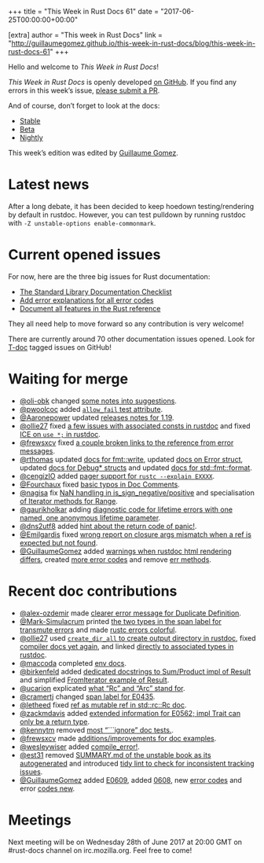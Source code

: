 +++
title = "This Week in Rust Docs 61"
date = "2017-06-25T00:00:00+00:00"

[extra]
author = "This week in Rust Docs"
link = "http://guillaumegomez.github.io/this-week-in-rust-docs/blog/this-week-in-rust-docs-61"
+++
<p>Hello and welcome to <em>This Week in Rust Docs</em>!</p>

<p><em>This Week in Rust Docs</em> is openly developed <a href="https://github.com/GuillaumeGomez/this-week-in-rust-docs">on GitHub</a>.
If you find any errors in this week’s issue, <a href="https://github.com/GuillaumeGomez/this-week-in-rust-docs/pulls">please submit a PR</a>.</p>

<p>And of course, don’t forget to look at the docs:</p>

<ul>
  <li><a href="https://doc.rust-lang.org/">Stable</a></li>
  <li><a href="https://doc.rust-lang.org/beta/">Beta</a></li>
  <li><a href="https://doc.rust-lang.org/nightly/">Nightly</a></li>
</ul>

<p>This week’s edition was edited by <a href="https://github.com/GuillaumeGomez">Guillaume Gomez</a>.</p>

<h1 id="latest-news">Latest news</h1>

<p>After a long debate, it has been decided to keep hoedown testing/rendering by default in rustdoc. However, you can test pulldown by running rustdoc with <code class="highlighter-rouge">-Z unstable-options enable-commonmark</code>.</p>

<h1 id="current-opened-issues">Current opened issues</h1>

<p>For now, here are the three big issues for Rust documentation:</p>

<ul>
  <li><a href="https://github.com/rust-lang/rust/issues/29329">The Standard Library Documentation Checklist</a></li>
  <li><a href="https://github.com/rust-lang/rust/issues/32777">Add error explanations for all error codes</a></li>
  <li><a href="https://github.com/rust-lang-nursery/reference/issues/9">Document all features in the Rust reference</a></li>
</ul>

<p>They all need help to move forward so any contribution is very welcome!</p>

<p>There are currently around 70 other documentation issues opened. Look for <a href="https://github.com/rust-lang/rust/labels/T-doc">T-doc</a> tagged issues on GitHub!</p>

<h1 id="waiting-for-merge">Waiting for merge</h1>

<ul>
  <li><a href="https://github.com/oli-obk">@oli-obk</a> changed <a href="https://github.com/rust-lang/rust/pull/42033">some notes into suggestions</a>.</li>
  <li><a href="https://github.com/pwoolcoc">@pwoolcoc</a> added <a href="https://github.com/rust-lang/rust/pull/42219"><code class="highlighter-rouge">allow_fail</code> test attribute</a>.</li>
  <li><a href="https://github.com/Aaronepower">@Aaronepower</a> updated <a href="https://github.com/rust-lang/rust/pull/42503">releases notes for 1.19</a>.</li>
  <li><a href="https://github.com/ollie27">@ollie27</a> fixed <a href="https://github.com/rust-lang/rust/pull/42865">a few issues with associated consts in rustdoc</a> and fixed <a href="https://github.com/rust-lang/rust/pull/42885">ICE on <code class="highlighter-rouge">use *;</code> in rustdoc</a>.</li>
  <li><a href="https://github.com/frewsxcv">@frewsxcv</a> fixed <a href="https://github.com/rust-lang/rust/pull/42624">a couple broken links to the reference from error messages</a>.</li>
  <li><a href="https://github.com/rthomas">@rthomas</a> updated <a href="https://github.com/rust-lang/rust/pull/42831">docs for fmt::write</a>, updated <a href="https://github.com/rust-lang/rust/pull/42837">docs on Error struct</a>, updated <a href="https://github.com/rust-lang/rust/pull/42836">docs for Debug* structs</a> and updated <a href="https://github.com/rust-lang/rust/pull/42832">docs for std::fmt::format</a>.</li>
  <li><a href="https://github.com/cengizIO">@cengizIO</a> added <a href="https://github.com/rust-lang/rust/pull/42732">pager support for <code class="highlighter-rouge">rustc --explain EXXXX</code></a>.</li>
  <li><a href="https://github.com/Fourchaux">@Fourchaux</a> fixed <a href="https://github.com/rust-lang/rust/pull/42812">basic typos in Doc Comments</a>.</li>
  <li><a href="https://github.com/nagisa">@nagisa</a> fix <a href="https://github.com/rust-lang/rust/pull/42431">NaN handling in is_sign_negative/positive</a> and specialisation <a href="https://github.com/rust-lang/rust/pull/42534">of Iterator methods for Range</a>.</li>
  <li><a href="https://github.com/gaurikholkar">@gaurikholkar</a> adding <a href="https://github.com/rust-lang/rust/pull/42669">diagnostic code for lifetime errors with one named, one anonymous lifetime parameter</a>.</li>
  <li><a href="https://github.com/dns2utf8">@dns2utf8</a> added <a href="https://github.com/rust-lang/rust/pull/42670">hint about the return code of panic!</a>.</li>
  <li><a href="https://github.com/Emilgardis">@Emilgardis</a> fixed <a href="https://github.com/rust-lang/rust/pull/42270">wrong report on closure args mismatch when a ref is expected but not found</a>.</li>
  <li><a href="https://github.com/GuillaumeGomez">@GuillaumeGomez</a> added <a href="https://github.com/rust-lang/rust/pull/41991">warnings when rustdoc html rendering differs</a>, created <a href="https://github.com/rust-lang/rust/pull/42519">more error codes</a> and remove <a href="https://github.com/rust-lang/rust/pull/42887">err methods</a>.</li>
</ul>

<h1 id="recent-doc-contributions">Recent doc contributions</h1>

<ul>
  <li><a href="https://github.com/alex-ozdemir">@alex-ozdemir</a> made <a href="https://github.com/rust-lang/rust/pull/42076">clearer error message for Duplicate Definition</a>.</li>
  <li><a href="https://github.com/Mark-Simulacrum">@Mark-Simulacrum</a> printed <a href="https://github.com/rust-lang/rust/pull/42304">the two types in the span label for transmute errors</a> and made <a href="https://github.com/rust-lang/rust/pull/42804">rustc errors colorful</a>.</li>
  <li><a href="https://github.com/ollie27">@ollie27</a> used <a href="https://github.com/rust-lang/rust/pull/42572"><code class="highlighter-rouge">create_dir_all</code> to create output directory in rustdoc</a>, fixed <a href="https://github.com/rust-lang/rust/pull/42806">compiler docs yet again</a>, and linked <a href="https://github.com/rust-lang/rust/pull/42594">directly to associated types in rustdoc</a>.</li>
  <li><a href="https://github.com/maccoda">@maccoda</a> completed <a href="https://github.com/rust-lang/rust/pull/42579">env docs</a>.</li>
  <li><a href="https://github.com/birkenfeld">@birkenfeld</a> added <a href="https://github.com/rust-lang/rust/pull/42570">dedicated docstrings to Sum/Product impl of Result</a> and simplified <a href="https://github.com/rust-lang/rust/pull/42569">FromIterator example of Result</a>.</li>
  <li><a href="https://github.com/ucarion">@ucarion</a> explicated <a href="https://github.com/rust-lang/rust/pull/42419">what “Rc” and “Arc” stand for</a>.</li>
  <li><a href="https://github.com/cramertj">@cramertj</a> changed <a href="https://github.com/rust-lang/rust/pull/42833">span label for E0435</a>.</li>
  <li><a href="https://github.com/letheed">@letheed</a> fixed <a href="https://github.com/rust-lang/rust/pull/42825">ref as mutable ref in std::rc::Rc doc</a>.</li>
  <li><a href="https://github.com/zackmdavis">@zackmdavis</a> added <a href="https://github.com/rust-lang/rust/pull/42787">extended information for E0562; impl Trait can only be a return type</a>.</li>
  <li><a href="https://github.com/kennytm">@kennytm</a> removed <a href="https://github.com/rust-lang/rust/pull/42777">most “```ignore” doc tests.</a>.</li>
  <li><a href="https://github.com/frewsxcv">@frewsxcv</a> made <a href="https://github.com/rust-lang/rust/pull/42749">additions/improvements for doc examples</a>.</li>
  <li><a href="https://github.com/wesleywiser">@wesleywiser</a> added <a href="https://github.com/rust-lang/rust/pull/42620">compile_error!</a>.</li>
  <li><a href="https://github.com/est31">@est31</a> removed <a href="https://github.com/rust-lang/rust/pull/42722">SUMMARY.md of the unstable book as its autogenerated</a> and introduced <a href="https://github.com/rust-lang/rust/pull/42705">tidy lint to check for inconsistent tracking issues</a>.</li>
  <li><a href="https://github.com/GuillaumeGomez">@GuillaumeGomez</a> added <a href="https://github.com/rust-lang/rust/pull/42585">E0609</a>, added <a href="https://github.com/rust-lang/rust/pull/42568">0608</a>, new <a href="https://github.com/rust-lang/rust/pull/42614">error codes</a> and error <a href="https://github.com/rust-lang/rust/pull/42654">codes new</a>.</li>
</ul>

<h1 id="meetings">Meetings</h1>

<p>Next meeting will be on Wednesday 28th of June 2017 at 20:00 GMT on #rust-docs channel on irc.mozilla.org. Feel free to come!</p>